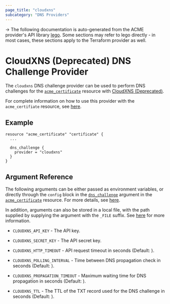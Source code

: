 ```yaml
---
page_title: "cloudxns"
subcategory: "DNS Providers"
---
```


-> The following documentation is auto-generated from the ACME
provider's API library [lego](https://go-acme.github.io/lego/).  Some
sections may refer to lego directly - in most cases, these sections
apply to the Terraform provider as well.

# CloudXNS (Deprecated) DNS Challenge Provider

The `cloudxns` DNS challenge provider can be used to perform DNS challenges for
the [`acme_certificate`][resource-acme-certificate] resource with
[CloudXNS (Deprecated)](https://github.com/go-acme/lego/issues/2323).

[resource-acme-certificate]: ../resources/certificate.md

For complete information on how to use this provider with the `acme_certifiate`
resource, see [here][resource-acme-certificate-dns-challenges].

[resource-acme-certificate-dns-challenges]: ../resources/certificate.md#using-dns-challenges

## Example

```hcl
resource "acme_certificate" "certificate" {
  ...

  dns_challenge {
    provider = "cloudxns"
  }
}
```
## Argument Reference

The following arguments can be either passed as environment variables, or
directly through the `config` block in the
[`dns_challenge`][resource-acme-certificate-dns-challenge-arg] argument in the
[`acme_certificate`][resource-acme-certificate] resource. For more details, see
[here][resource-acme-certificate-dns-challenges].

[resource-acme-certificate-dns-challenge-arg]: ../resources/certificate.md#dns_challenge

In addition, arguments can also be stored in a local file, with the path
supplied by supplying the argument with the `_FILE` suffix. See
[here][acme-certificate-file-arg-example] for more information.

[acme-certificate-file-arg-example]: ../resources/certificate.md#using-variable-files-for-provider-arguments

* `CLOUDXNS_API_KEY` - The API key.
* `CLOUDXNS_SECRET_KEY` - The API secret key.

* `CLOUDXNS_HTTP_TIMEOUT` - API request timeout in seconds (Default: ).
* `CLOUDXNS_POLLING_INTERVAL` - Time between DNS propagation check in seconds (Default: ).
* `CLOUDXNS_PROPAGATION_TIMEOUT` - Maximum waiting time for DNS propagation in seconds (Default: ).
* `CLOUDXNS_TTL` - The TTL of the TXT record used for the DNS challenge in seconds (Default: ).


